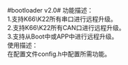 #bootloader v2.0#
功能描述：  
1.支持K66\K22所有串口进行远程升级。  
2.支持K66\K22所有CAN口进行远程升级。  
3.支持从Boot中或APP中进行远程升级。  
使用描述：  
在配置文件config.h中配置所需功能。

